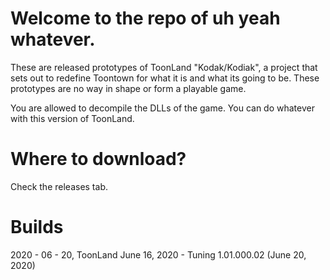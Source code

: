 # Welcome to the repo of uh yeah whatever.
These are released prototypes of ToonLand "Kodak/Kodiak", a project that sets out
to redefine Toontown for what it is and what its going to be. These prototypes are
no way in shape or form a playable game.

You are allowed to decompile the DLLs of the game. You can do whatever with this version
of ToonLand.

# Where to download?
Check the releases tab.

# Builds
2020 - 06 - 20, ToonLand June 16, 2020 - Tuning 1.01.000.02 (June 20, 2020)

